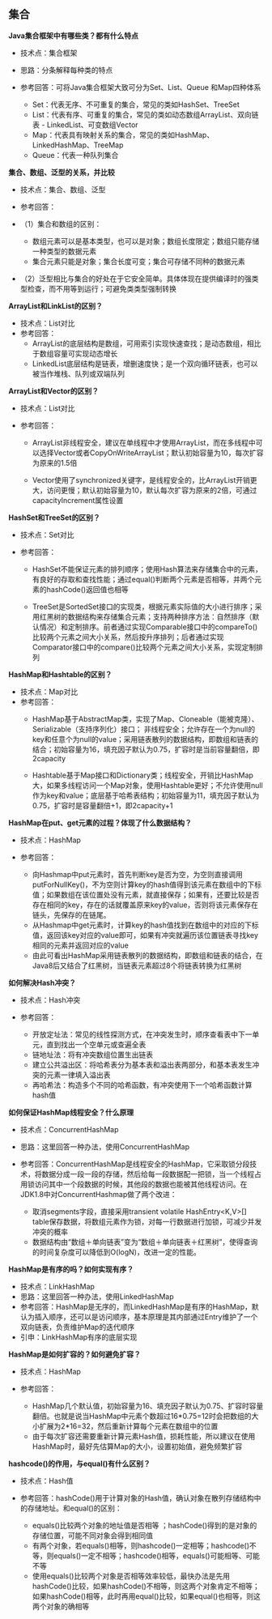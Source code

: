 ## 集合

**Java集合框架中有哪些类？都有什么特点**

- 技术点：集合框架
- 思路：分条解释每种类的特点
- 参考回答：可将Java集合框架大致可分为Set、List、Queue 和Map四种体系

	- Set：代表无序、不可重复的集合，常见的类如HashSet、TreeSet
	- List：代表有序、可重复的集合，常见的类如动态数组ArrayList、双向链表	- LinkedList、可变数组Vector
	- Map：代表具有映射关系的集合，常见的类如HashMap、LinkedHashMap、TreeMap
	- Queue：代表一种队列集合

**集合、数组、泛型的关系，并比较**

- 技术点：集合、数组、泛型
- 参考回答：
- （1）集合和数组的区别：
	- 数组元素可以是基本类型，也可以是对象；数组长度限定；数组只能存储一种类型的数据元素
	- 集合元素只能是对象；集合长度可变；集合可存储不同种的数据元素

- （2）泛型相比与集合的好处在于它安全简单。具体体现在提供编译时的强类型检查，而不用等到运行；可避免类类型强制转换

**ArrayList和LinkList的区别？**

- 技术点：List对比
- 参考回答：
	- ArrayList的底层结构是数组，可用索引实现快速查找；是动态数组，相比于数组容量可实现动态增长
	- LinkedList底层结构是链表，增删速度快；是一个双向循环链表，也可以被当作堆栈、队列或双端队列

**ArrayList和Vector的区别？**

- 技术点：List对比
- 参考回答：

	- ArrayList非线程安全，建议在单线程中才使用ArrayList，而在多线程中可以选择Vector或者CopyOnWriteArrayList；默认初始容量为10，每次扩容为原来的1.5倍

	- Vector使用了synchronized关键字，是线程安全的，比ArrayList开销更大，访问更慢；默认初始容量为10，默认每次扩容为原来的2倍，可通过capacityIncrement属性设置

**HashSet和TreeSet的区别？**

- 技术点：Set对比
- 参考回答：

	- HashSet不能保证元素的排列顺序；使用Hash算法来存储集合中的元素，有良好的存取和查找性能；通过equal()判断两个元素是否相等，并两个元素的hashCode()返回值也相等

	- TreeSet是SortedSet接口的实现类，根据元素实际值的大小进行排序；采用红黑树的数据结构来存储集合元素；支持两种排序方法：自然排序（默认情况）和定制排序。前者通过实现Comparable接口中的compareTo()比较两个元素之间大小关系，然后按升序排列；后者通过实现Comparator接口中的compare()比较两个元素之间大小关系，实现定制排列


**HashMap和Hashtable的区别？**

- 技术点：Map对比
- 参考回答：
	- HashMap基于AbstractMap类，实现了Map、Cloneable（能被克隆）、Serializable（支持序列化）接口； 非线程安全；允许存在一个为null的key和任意个为null的value；采用链表散列的数据结构，即数组和链表的结合；初始容量为16，填充因子默认为0.75，扩容时是当前容量翻倍，即2capacity

	- Hashtable基于Map接口和Dictionary类；线程安全，开销比HashMap大，如果多线程访问一个Map对象，使用Hashtable更好；不允许使用null作为key和value；底层基于哈希表结构；初始容量为11，填充因子默认为0.75，扩容时是容量翻倍+1，即2capacity+1

**HashMap在put、get元素的过程？体现了什么数据结构？**

- 技术点：HashMap
- 参考回答：

	- 向Hashmap中put元素时，首先判断key是否为空，为空则直接调用putForNullKey()，不为空则计算key的hash值得到该元素在数组中的下标值；如果数组在该位置处没有元素，就直接保存；如果有，还要比较是否存在相同的key，存在的话就覆盖原来key的value，否则将该元素保存在链头，先保存的在链尾。
	- 从Hashmap中get元素时，计算key的hash值找到在数组中的对应的下标值，返回该key对应的value即可，如果有冲突就遍历该位置链表寻找key相同的元素并返回对应的value
	- 由此可看出HashMap采用链表散列的数据结构，即数组和链表的结合，在Java8后又结合了红黑树，当链表元素超过8个将链表转换为红黑树

**如何解决Hash冲突？**

- 技术点：Hash冲突
- 参考回答：

	- 开放定址法：常见的线性探测方式，在冲突发生时，顺序查看表中下一单元，直到找出一个空单元或查遍全表
	- 链地址法：将有冲突数组位置生出链表
	- 建立公共溢出区：将哈希表分为基本表和溢出表两部分，和基本表发生冲突的元素一律填入溢出表
	- 再哈希法：构造多个不同的哈希函数，有冲突使用下一个哈希函数计算hash值

**如何保证HashMap线程安全？什么原理**

- 技术点：ConcurrentHashMap
- 思路：这里回答一种办法，使用ConcurrentHashMap
- 参考回答：ConcurrentHashMap是线程安全的HashMap，它采取锁分段技术，将数据分成一段一段的存储，然后给每一段数据配一把锁，当一个线程占用锁访问其中一个段数据的时候，其他段的数据也能被其他线程访问。在JDK1.8中对ConcurrentHashmap做了两个改进：

	- 取消segments字段，直接采用transient volatile HashEntry<K,V>[] table保存数据，将数组元素作为锁，对每一行数据进行加锁，可减少并发冲突的概率
	- 数据结构由“数组＋单向链表”变为“数组＋单向链表＋红黑树”，使得查询的时间复杂度可以降低到O(logN)，改进一定的性能。

**HashMap是有序的吗？如何实现有序？**

- 技术点：LinkHashMap
- 思路：这里回答一种办法，使用LinkedHashMap
- 参考回答：HashMap是无序的，而LinkedHashMap是有序的HashMap，默认为插入顺序，还可以是访问顺序，基本原理是其内部通过Entry维护了一个双向链表，负责维护Map的迭代顺序
- 引申：LinkHashMap有序的底层实现

**HashMap是如何扩容的？如何避免扩容？**

- 技术点：HashMap
- 参考回答：

	- HashMap几个默认值，初始容量为16、填充因子默认为0.75、扩容时容量翻倍。也就是说当HashMap中元素个数超过16\*0.75=12时会把数组的大小扩展为2\*16=32，然后重新计算每个元素在数组中的位置
	- 由于每次扩容还需要重新计算元素Hash值，损耗性能，所以建议在使用HashMap时，最好先估算Map的大小，设置初始值，避免频繁扩容

**hashcode()的作用，与equal()有什么区别？**

- 技术点：Hash值
- 参考回答：hashCode()用于计算对象的Hash值，确认对象在散列存储结构中的存储地址。和equal()的区别：

	- equals()比较两个对象的地址值是否相等 ；hashCode()得到的是对象的存储位置，可能不同对象会得到相同值
	- 有两个对象，若equals()相等，则hashcode()一定相等；hashcode()不等，则equals()一定不相等；hashcode()相等，equals()可能相等、可能不等
	- 使用equals()比较两个对象是否相等效率较低，最快办法是先用hashCode()比较，如果hashCode()不相等，则这两个对象肯定不相等；如果hashCode()相等，此时再用equal()比较，如果equal()也相等，则这两个对象的确相等





